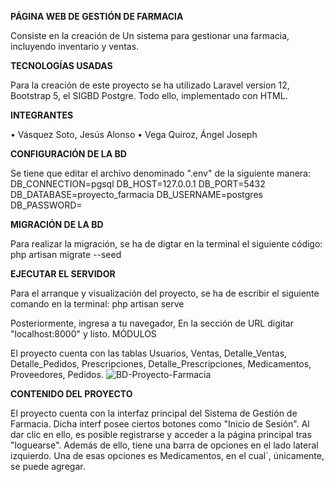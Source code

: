 **PÁGINA WEB DE GESTIÓN DE FARMACIA**

Consiste en la creación de Un sistema para gestionar una farmacia, incluyendo inventario y ventas.

**TECNOLOGÍAS USADAS**

Para la creación de este proyecto se ha utilizado Laravel version 12, Bootstrap 5, el SIGBD Postgre. Todo ello, implementado con HTML.

**INTEGRANTES**

•	Vásquez Soto, Jesús Alonso
•	Vega Quiroz, Ángel Joseph

**CONFIGURACIÓN DE LA BD**

Se tiene que editar el archivo denominado ".env" de la siguiente manera:
DB_CONNECTION=pgsql
DB_HOST=127.0.0.1
DB_PORT=5432
DB_DATABASE=proyecto_farmacia
DB_USERNAME=postgres
DB_PASSWORD=

**MIGRACIÓN DE LA BD**

Para realizar la migración, se ha de digtar en la terminal el siguiente código:
php artisan migrate --seed

**EJECUTAR EL SERVIDOR**

Para el arranque y visualización del proyecto, se ha de escribir el siguiente comando en la terminal:
php artisan serve

Posteriormente, ingresa a tu navegador, En la sección de URL digitar "localhost:8000" y listo.
MÓDULOS

El proyecto cuenta con las tablas Usuarios, Ventas, Detalle_Ventas, Detalle_Pedidos, Prescripciones, Detalle_Prescripciones, Medicamentos, Proveedores, Pedidos.
![BD-Proyecto-Farmacia](https://github.com/user-attachments/assets/426977fd-7242-43df-9b7d-6a3125d23977)

**CONTENIDO DEL PROYECTO**

El proyecto cuenta con la interfaz principal del Sistema de Gestión de Farmacia. Dicha interf posee ciertos botones como "Inicio de Sesión". 
Al dar clic en ello, es posible registrarse y acceder a la página principal tras "loguearse".
Además de ello, tiene una barra de opciones en el lado lateral izquierdo. Una de esas opciones es Medicamentos, en el cual´, únicamente, se puede agregar.









